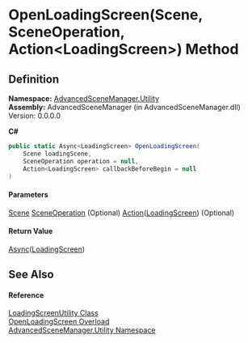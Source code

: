 # OpenLoadingScreen(Scene, SceneOperation, Action\<LoadingScreen>) Method

## Definition

**Namespace:** [AdvancedSceneManager.Utility](N_AdvancedSceneManager_Utility.md)\
**Assembly:** AdvancedSceneManager (in AdvancedSceneManager.dll) Version: 0.0.0.0

**C#**

```c#
public static Async<LoadingScreen> OpenLoadingScreen(
	Scene loadingScene,
	SceneOperation operation = null,
	Action<LoadingScreen> callbackBeforeBegin = null
)
```

#### Parameters

&#x20; [Scene](T_AdvancedSceneManager_Models_Scene.md)   [SceneOperation](T_AdvancedSceneManager_Core_SceneOperation.md)  (Optional)   [Action](https://learn.microsoft.com/dotnet/api/system.action-1)([LoadingScreen](T_AdvancedSceneManager_Loading_LoadingScreen.md))  (Optional)&#x20;

#### Return Value

[Async](T_AdvancedSceneManager_Utility_Async_1.md)([LoadingScreen](T_AdvancedSceneManager_Loading_LoadingScreen.md))

## See Also

#### Reference

[LoadingScreenUtility Class](T_AdvancedSceneManager_Utility_LoadingScreenUtility.md)\
[OpenLoadingScreen Overload](Overload_AdvancedSceneManager_Utility_LoadingScreenUtility_OpenLoadingScreen.md)\
[AdvancedSceneManager.Utility Namespace](N_AdvancedSceneManager_Utility.md)
